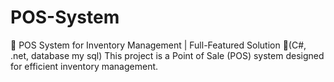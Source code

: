 # POS-System
🔹 POS System for Inventory Management | Full-Featured Solution 🔹(C#, .net, database my sql)  This project is a Point of Sale (POS) system designed for efficient inventory management.
